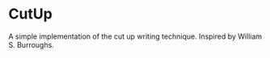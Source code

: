 CutUp
=====
A simple implementation of the cut up writing technique. Inspired by William S. Burroughs.

